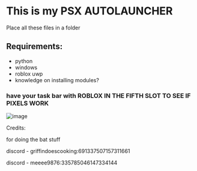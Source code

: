 # This is my PSX AUTOLAUNCHER
Place all these files in a folder

## Requirements:
- python
- windows
- roblox uwp
- knowledge on installing modules?

### have your task bar with ROBLOX IN THE FIFTH SLOT TO SEE IF PIXELS WORK
![image](https://github.com/idonthaveoneatm/stuff/assets/111616655/a101958d-419a-47b3-9815-e451e7dae8d5)

Credits:

for doing the bat stuff

discord - griffindoescooking:691337507157311661

discord - meeee9876:335785046147334144
